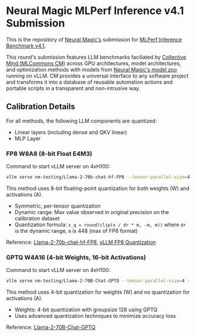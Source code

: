 # Neural Magic MLPerf Inference v4.1 Submission

This is the repository of [Neural Magic's](https://neuralmagic.com/) submission for [MLPerf Inference Benchmark v4.1](https://mlcommons.org/benchmarks/inference-datacenter/).

This round's submission features LLM benchmarks faciliated by [Collective Mind (MLCommons CM)](https://github.com/mlcommons/ck/) across GPU architectures, model architectures, and optimization methods with models from [Neural Magic's model zoo](https://huggingface.co/neuralmagic) running on vLLM. CM provides a universal interface to any software project and transforms it into a database of reusable automation actions and portable scripts in a transparent and non-intrusive way.

## Calibration Details

For all methods, the following LLM components are quantized:
- Linear layers (including dense and QKV linear)
- MLP Layer

### FP8 W8A8 (8-bit Float E4M3)

Command to start vLLM server on 4xH100:
```bash
vllm serve nm-testing/Llama-2-70b-chat-hf-FP8 --tensor-parallel-size=4 --max-num-seqs=1024 --max-model-len=2048 --enable-chunked-prefill --max-num-batched-tokens=2048 --gpu-memory-utilization=0.95 --disable-log-requests
```

This method uses 8-bit floating-point quantization for both weights (W) and activations (A).
- Symmetric, per-tensor quantization
- Dynamic range: Max value observed in original precision on the calibration dataset
- Quantization formula: `x_q = round(clip(x / dr * m, -m, m))` where `dr` is the dynamic range, `m` is 448 (max of FP8 format)

Reference: [Llama-2-70b-chat-hf-FP8](https://huggingface.co/nm-testing/Llama-2-70b-chat-hf-FP8), [vLLM FP8 Quantization](https://docs.vllm.ai/en/latest/quantization/fp8.html)

### GPTQ W4A16 (4-bit Weights, 16-bit Activations)

Command to start vLLM server on 4xH100:
```bash
vllm serve nm-testing/Llama-2-70B-Chat-GPTQ --tensor-parallel-size=4 --max-num-seqs=1024 --max-model-len=2048 --enable-chunked-prefill --max-num-batched-tokens=2048 --gpu-memory-utilization=0.95 --disable-log-requests
```

This method uses 4-bit quantization for weights (W) and no quantization for activations (A).
- Weights: 4-bit quantization with groupsize 128 using GPTQ
- Uses advanced quantization techniques to minimize accuracy loss

Reference: [Llama-2-70B-Chat-GPTQ](https://huggingface.co/nm-testing/Llama-2-70B-Chat-GPTQ)
